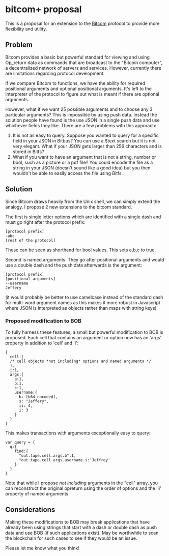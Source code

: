 # bitcom+ proposal  

This is a proposal for an extension to the [Bitcom](https://bitcom.planaria.network/#/) protocol to provide more flexibility and utility. 
 
## Problem   

Bitcom provides a basic but powerful standard for viewing and using Op_return data as commands that are broadcast to the "Bitcoin computer", a decentralized network of servers and services. However, currently there are limitations regarding protocol development.  
  
If we compare Bitcom to functions, we have the ability for required positional arguments and optional positional arguments. It's left to the interpreter of the protocol to figure out what is meant if there are optional arguments. 
 
However, what if we want 25 possible arguments and to choose any 3 particular arguments? This is impossible by using push data. Instead the solution people have found is the use JSON in a single push data and use whichever fields they like. There are a few problems with this approach:  
1. It is not as easy to query. Suppose you wanted to query for a specific field in your JSON in Bitbus? You can use a $text search but it is not very elegant. What if your JSON gets larger than 256 characters and is stored in Bitfs?  
2. What if you want to have an argument that is not a string, number or bool, such as a picture or a pdf file? You could encode the file as a string in your JSON (doesn't sound like a good idea) but you then wouldn't be able to easily access the file using Bitfs.  
  
## Solution 
Since Bitcom draws heavily from the Unix shell, we can simply extend the analogy. I propose 2 new extensions to the bitcom standard. 

The first is single letter options which are identified with a single dash and must go right after the protocol prefix:  
```
[protocol prefix] 
-abc 
[rest of the protocol]
``` 
These can be seen as shorthand for bool values. This sets a,b,c to true.  
 
Second is named arguments. They go after positional arguments and would use a double dash and the push data afterwards is the argument: 
```
[protocol prefix] 
[positional arguments] 
--username 
Jeffery
```  
 
(it would probably be better to use camelcase instead of the standard dash for multi-word argument names as this makes it more robust in Javascript where JSON is interpreted as objects rather than maps with string keys)

### Proposed modification to BOB  
To fully harness these features, a small but powerful modification to BOB is proposed. Each cell that contains an argument or option now has an 'args' property in addition to 'cell' and 'i': 
```
{
  cell:[ 
  /* cell objects *not including* options and named arguments */
  ],
  i:1,
  args:{
    a:1,
    b:1,
    c:1,
    username:{
      b: [b64 encoded],
      s: "Jeffery",
      ii: 4,
      i: 3
    }
  }
}
``` 

This makes transactions with arguments exceptionally easy to query: 
```
var query = {
  q:{
    find:{
      "out.tape.cell.args.b":1,
      "out.tape.cell.args.username.s:'Jeffrey'
    }
  }
}
```

Note that while I propose *not including* arguments in the "cell" array, you can reconstruct the original opreturn using the order of options and the 'ii' property of named arguments. 
 
## Considerations 
Making these modifications to BOB may break applications that have already been using strings that start with a dash or double dash as push data and use BOB (if such applications exist). May be worthwhile to scan the blockchain for such cases to see if they would be an issue. 
 
Please let me know what you think!

      
    
    
